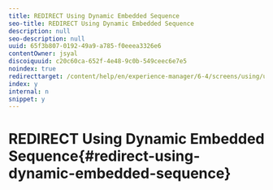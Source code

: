 ```yaml
---
title: REDIRECT Using Dynamic Embedded Sequence
seo-title: REDIRECT Using Dynamic Embedded Sequence
description: null
seo-description: null
uuid: 65f3b807-0192-49a9-a785-f0eeea3326e6
contentOwner: jsyal
discoiquuid: c20c60ca-652f-4e48-9c0b-549ceec6e7e5
noindex: true
redirecttarget: /content/help/en/experience-manager/6-4/screens/using/use-case-dynamic-embedded-sequence
index: y
internal: n
snippet: y
---
```


# REDIRECT Using Dynamic Embedded Sequence{#redirect-using-dynamic-embedded-sequence}

